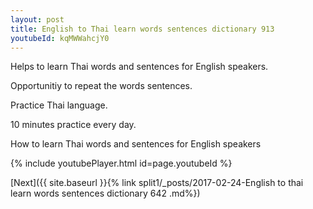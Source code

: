 ```yaml
---
layout: post
title: English to Thai learn words sentences dictionary 913 
youtubeId: kqMWWahcjY0
---
```

 
 
Helps to learn Thai words and sentences for English speakers.

Opportunitiy to repeat the words sentences. 

Practice Thai language. 
 
10 minutes practice every day. 
 
How to learn Thai words and sentences for English speakers 
 
{% include youtubePlayer.html id=page.youtubeId %}
 
 
[Next]({{ site.baseurl }}{% link  split1/_posts/2017-02-24-English to thai learn words sentences dictionary 642 .md%})
 
